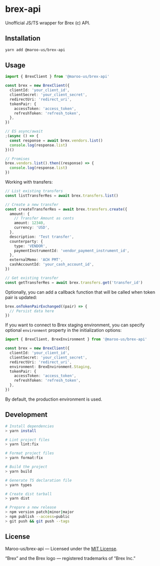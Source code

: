 # brex-api

Unofficial JS/TS wrapper for Brex (c) API.

## Installation

```sh
yarn add @maroo-us/brex-api
```

## Usage

```ts
import { BrexClient } from '@maroo-us/brex-api'

const brex = new BrexClient({
  clientId: 'your_client_id',
  clientSecret: 'your_client_secret',
  redirectUri: 'redirect_uri',
  tokenPair: {
    accessToken: 'access_token',
    refreshToken: 'refresh_token',
  },
})

// ES async/await
;(async () => {
  const response = await brex.vendors.list()
  console.log(response.list)
})()

// Promises
brex.vendors.list().then((response) => {
  console.log(response.list)
})
```

Working with transfers:

```ts
// List existing transfers
const listTransferRes = await brex.transfers.list()

// Create a new transfer
const createTransferRes = await brex.transfers.create({
  amount: {
    // Transfer Amount as cents
    amount: 12340,
    currency: 'USD',
  },
  description: 'Test transfer',
  counterparty: {
    type: 'VENDOR',
    paymentInstrumentId: 'vendor_payment_instrument_id',
  },
  externalMemo: 'ACH PMT',
  cashAccountId: 'your_cash_account_id',
})

// Get existing transfer
const getTransferRes = await brex.transfers.get('transfer_id')
```

Optionally, you can add a callback function that will be called when token pair is updated:

```ts
brex.onTokenPairExchanged((pair) => {
  // Persist data here
})
```

If you want to connect to Brex staging environment, you can specify optional `environment` property in the initialization options:

```ts
import { BrexClient, BrexEnvironment } from '@maroo-us/brex-api'

const brex = new BrexClient({
  clientId: 'your_client_id',
  clientSecret: 'your_client_secret',
  redirectUri: 'redirect_uri',
  environment: BrexEnvironment.Staging,
  tokenPair: {
    accessToken: 'access_token',
    refreshToken: 'refresh_token',
  },
})
```

By default, the production environment is used.

## Development

```sh
# Install dependencies
> yarn install

# Lint project files
> yarn lint:fix

# Format project files
> yarn format:fix

# Build the project
> yarn build

# Generate TS declaration file
> yarn types

# Create dist tarball
> yarn dist

# Prepare a new release
> npm version patch|minor|major
> npm publish --access=public
> git push && git push --tags
```

## License

Maroo-us/brex-api — Licensed under the [MIT License](LICENSE).

“Brex” and the Brex logo — registered trademarks of ”Brex Inc.”
